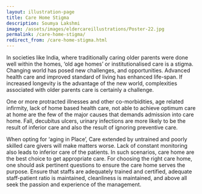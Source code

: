 ```yaml
---
layout: illustration-page
title: Care Home Stigma
description: Soumya Lakshmi
image: /assets/images/eldercareillustrations/Poster-22.jpg
permalink: /care-home-stigma/
redirect_from: /care-home-stigma.html
---
```


In societies like India, where traditionally caring older parents were done well within the homes, ‘old age homes’ or institutionalised care is a stigma. Changing world has posed new challenges, and opportunities. Advanced health care and improved standard of living has enhanced life-span. If increased longevity is the advantage of the new world, complexities associated with older parents care is certainly a challenge.

One or more protracted illnesses and other co-morbidities, age related infirmity, lack of home based health care, not able to achieve optimum care at home are the few of the major causes that demands admission into care home. Fall, decubitus ulcers, urinary infections are more likely to be the result of inferior care and also the result of ignoring preventive care.

When opting for ‘aging in Place’, Care extended by untrained and poorly skilled care givers will make matters worse. Lack of constant monitoring also leads to inferior care of the patients. In such scenarios, care home are the best choice to get appropriate care. For choosing the right care home, one should ask pertinent questions to ensure the care home serves the purpose. Ensure that staffs are adequately trained and certified, adequate staff-patient ratio is maintained, cleanliness is maintained, and above all seek the passion and experience of the management.